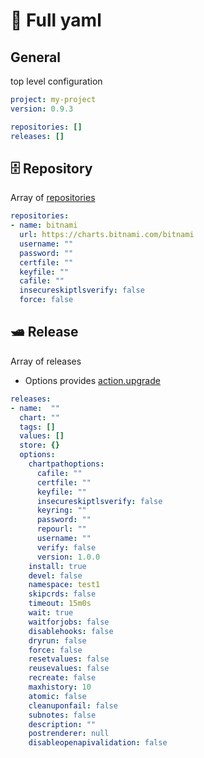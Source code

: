 # 🧬 Full yaml

## General

top level configuration

```yaml
project: my-project
version: 0.9.3

repositories: []
releases: []
```

## 🗄 Repository

Array of [repositories](https://github.com/helm/helm/blob/617c9e1b1297a75fd89d72ec3595d7bc62bf9367/pkg/repo/chartrepo.go#L42)

```yaml
repositories:
- name: bitnami
  url: https://charts.bitnami.com/bitnami
  username: ""
  password: ""
  certfile: ""
  keyfile: ""
  cafile: ""
  insecureskiptlsverify: false
  force: false
```

## 🛥 Release

Array of releases

- Options provides [action.upgrade](https://github.com/helm/helm/blob/617c9e1b1297a75fd89d72ec3595d7bc62bf9367/pkg/action/upgrade.go#L42)

```yaml
releases:
- name:  ""
  chart: ""
  tags: []
  values: []
  store: {}
  options:
    chartpathoptions:
      cafile: ""
      certfile: ""
      keyfile: ""
      insecureskiptlsverify: false
      keyring: ""
      password: ""
      repourl: ""
      username: ""
      verify: false
      version: 1.0.0
    install: true
    devel: false
    namespace: test1
    skipcrds: false
    timeout: 15m0s
    wait: true
    waitforjobs: false
    disablehooks: false
    dryrun: false
    force: false
    resetvalues: false
    reusevalues: false
    recreate: false
    maxhistory: 10
    atomic: false
    cleanuponfail: false
    subnotes: false
    description: ""
    postrenderer: null
    disableopenapivalidation: false
```
